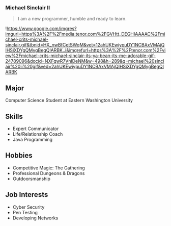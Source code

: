 ### Michael Sinclair II

> I am a new programmer, humble and ready to learn.

!https://www.google.com/imgres?imgurl=https%3A%2F%2Fmedia.tenor.com%2FGVHtt_DEGHIAAAAC%2Fmichael-crits-michael-sinclair.gif&tbnid=HX_nwBfCetSWqM&vet=12ahUKEwiypuDY1NCBAxVMAjQIHSiXDYgQMygBegQIARBK..i&imgrefurl=https%3A%2F%2Ftenor.com%2Fview%2Fmichael-crits-michael-sinclair-its-ya-bean-its-me-adorable-gif-24789096&docid=NXFqwR7VnlDeNM&w=498&h=289&q=michael%20sinclair%20ii%20gif&ved=2ahUKEwiypuDY1NCBAxVMAjQIHSiXDYgQMygBegQIARBK

## Major
Computer Science Student at Eastern Washington University

## Skills
* Expert Communicator
* Life/Relationship Coach
* Java Programming

## Hobbies
* Competitive Magic: The Gathering
* Professional Dungeons & Dragons
* Outdoorsmanship 

## Job Interests 
* Cyber Security
* Pen Testing
* Developing Networks 

<!--
**LichDaddy/LichDaddy** is a ✨ _special_ ✨ repository because its `README.md` (this file) appears on your GitHub profile.





Here are some ideas to get you started:

- 🔭 I’m currently working on ...
- 🌱 I’m currently learning ...
- 👯 I’m looking to collaborate on ...
- 🤔 I’m looking for help with ...
- 💬 Ask me about ...
- 📫 How to reach me: ...
- 😄 Pronouns: ...
- ⚡ Fun fact: ...
-->
